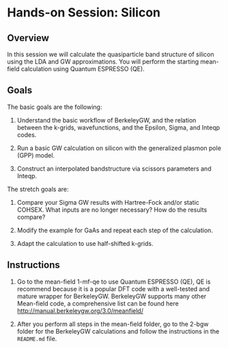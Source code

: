 # Hands-on Session: Silicon


## Overview

In this session we will calculate the quasiparticle band structure of silicon
using the LDA and GW approximations. You will perform the starting mean-field calculation
using Quantum ESPRESSO (QE).


## Goals

The basic goals are the following:

1. Understand the basic workflow of BerkeleyGW, and the relation between the
   k-grids, wavefunctions, and the Epsilon, Sigma, and Inteqp codes.

2. Run a basic GW calculation on silicon with the generalized plasmon pole
   (GPP) model.

3. Construct an interpolated bandstructure via scissors parameters and Inteqp.


The stretch goals are:

1. Compare your Sigma GW results with Hartree-Fock and/or static COHSEX.
   What inputs are no longer necessary? How do the results compare? 

2. Modify the example for GaAs and repeat each step of the calculation.

3. Adapt the calculation to use half-shifted k-grids.


## Instructions

1. Go to the mean-field 1-mf-qe to use Quantum ESPRESSO (QE),
   QE is recommend because it is a popular DFT code with a
   well-tested and mature wrapper for BerkeleyGW. BerkeleyGW supports 
   many other Mean-field code, a comprehensive list can be found here 
   <http://manual.berkeleygw.org/3.0/meanfield/>

2. After you perform all steps in the mean-field folder, go to the
   2-bgw folder for the BerkeleyGW calculations  and follow the
   instructions in the `README.md` file.
